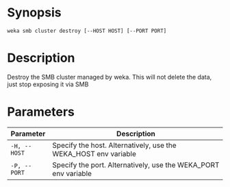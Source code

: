 # Synopsis

```weka smb cluster destroy [--HOST HOST] [--PORT PORT]```

# Description

Destroy the SMB cluster managed by weka. This will not delete the data, just stop exposing it via SMB

# Parameters

| Parameter | Description |
| --------- | ----------- |
| `-H, --HOST` | Specify the host. Alternatively, use the WEKA_HOST env variable |
| `-P, --PORT` | Specify the port. Alternatively, use the WEKA_PORT env variable |
